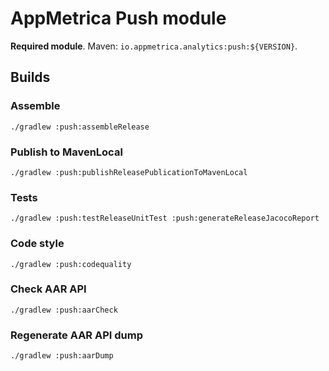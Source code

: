 # AppMetrica Push module

**Required module**.
Maven: `io.appmetrica.analytics:push:${VERSION}`.

## Builds

### Assemble

`./gradlew :push:assembleRelease`

### Publish to MavenLocal

`./gradlew :push:publishReleasePublicationToMavenLocal`

### Tests

`./gradlew :push:testReleaseUnitTest :push:generateReleaseJacocoReport`

### Code style

`./gradlew :push:codequality`

### Check AAR API

`./gradlew :push:aarCheck`

### Regenerate AAR API dump

`./gradlew :push:aarDump`
